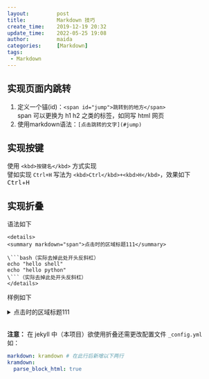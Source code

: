 ```yaml
---
layout:         post
title:          Markdown 技巧
create_time:    2019-12-19 20:32
update_time:    2022-05-25 19:08
author:         maida
categories:     [Markdown]
tags:
 - Markdown
---
```


## 实现页面内跳转

1. 定义一个锚(id)：`<span id="jump">跳转到的地方</span>`  
  span 可以更换为 h1 h2 之类的标签，如同写 html 网页
2. 使用markdown语法：`[点击跳转的文字](#jump)`

## 实现按键

使用 `<kbd>按键名</kbd>` 方式实现  
譬如实现 `Ctrl+H` 写法为 `<kbd>Ctrl</kbd>+<kbd>H</kbd>`，效果如下  
<kbd>Ctrl</kbd>+<kbd>H</kbd>

## 实现折叠
语法如下
```text
<details>
<summary markdown="span">点击时的区域标题111</summary>

\```bash（实际去掉此处开头反斜杠）
echo "hello shell"
echo "hello python"
\```（实际去掉此处开头反斜杠）
</details>
```

样例如下
<details>
<summary markdown="span">点击时的区域标题111</summary>

```bash
echo "hello shell"
echo "hello python"
```
</details>

<br>

**注意：** 在 jekyll 中（本项目）欲使用折叠还需更改配置文件 `_config.yml`  
如：
```yaml
markdown: kramdown # 在此行后新增以下两行
kramdown:
  parse_block_html: true
```